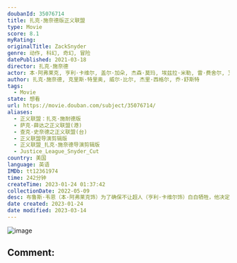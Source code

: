```yaml
---
doubanId: 35076714
title: 扎克·施奈德版正义联盟
type: Movie
score: 8.1
myRating: 
originalTitle: ZackSnyder
genre: 动作, 科幻, 奇幻, 冒险
datePublished: 2021-03-18
director: 扎克·施奈德
actor: 本·阿弗莱克, 亨利·卡维尔, 盖尔·加朵, 杰森·莫玛, 埃兹拉·米勒, 雷·费舍尔, 艾米·亚当斯, 威廉·达福, 杰西·艾森伯格, 杰瑞米·艾恩斯, 戴安·琳恩, 康妮·尼尔森, ·西蒙斯, 塞伦·希德, 郑恺, 安柏·赫德, 乔·莫顿, 丽莎·洛文·孔斯利, 大卫·休里斯, 安·奥戈博莫, 奥古斯塔·艾娃·艾伦德斯杜提尔, 克里斯特比约格·凯尔德, 英格瓦·埃盖特·西古德松, 马克·麦克卢尔, 迈克尔·麦克埃尔哈顿, 约翰·达格尔什, 拉腊·德坎罗, 罗比·基, 吉姆·斯图格恩, 杜晨·科洛斯, 埃莉诺·松浦, 萨曼莎·乔, 布鲁克·恩斯, 杰罗姆·普拉顿, 理查德·克里弗特, 文森特·里奥特, 马克·阿诺德, 彼得·吉尼斯, 赛吉·康斯坦斯, 奥萝尔·劳泽瑞尔, 朱利安·刘易斯·琼斯, 雷·波特, 弗朗西斯·麦基, 科雷西·克莱门斯, 露西·布莱尔斯, 威尔·柯班, 凯伦·布莱森, 克里斯蒂·梅尔, 吉安皮罗·科格诺利, 寇布勒·霍尔德布鲁克, 凯文·马图林, 泰勒·詹姆斯, 布鲁斯·钟, 奥赖恩·李, 奥利弗·加茨, 凯莉·波尔克, 奥利弗·鲍威尔, 哈里·列尼斯, 欧米·罗斯, 萨姆·本杰明, 卡拉·古奇诺, 罗素·克劳, 扎克·施奈德, 杰瑞德·莱托, 罗宾·怀特, 比利·克鲁德普, 乔·曼根尼罗, 斯沃里·拉格纳内, 安德鲁·, 山姆·威克斯, undefined, undefined, 尼克·麦金利斯
author: 扎克·施奈德, 克里斯·特里奥, 威尔·比尔, 杰里·西格尔, 乔·舒斯特
tags:
  - Movie
state: 想看
url: https://movie.douban.com/subject/35076714/
aliases:
  - 正义联盟：扎克·施耐德版
  - 萨克·薛达之正义联盟(港)
  - 查克·史奈德之正义联盟(台)
  - 正义联盟导演剪辑版
  - 正义联盟_扎克·施奈德导演剪辑版
  - Justice_League_Snyder_Cut
country: 美国
language: 英语
IMDb: tt12361974
time: 242分钟
createTime: 2023-01-24 01:37:42
collectionDate: 2022-05-09
desc: 布鲁斯·韦恩（本·阿弗莱克饰）为了确保不让超人（亨利·卡维尔饰）白白牺牲，他决定与戴安娜·普林斯（盖尔·加朵饰）联手并计划招募一支超能力者团队来保护世界免遭即将到来的灾难性威胁。但这项任务比布鲁斯想象...
date created: 2023-01-24
date modified: 2023-03-14
---
```


![image](p2634360594.jpg)

Comment:
---

